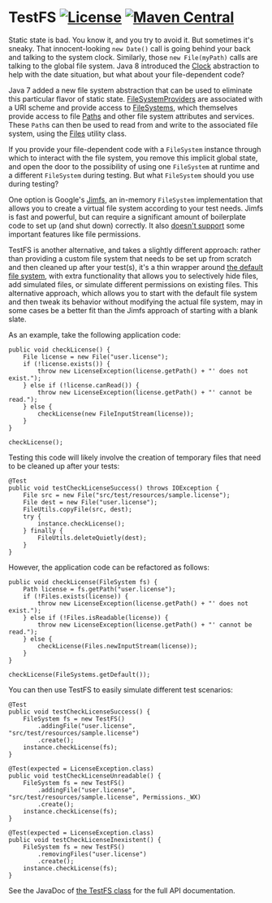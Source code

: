 # TestFS [![License](https://img.shields.io/badge/license-Apache%202-blue.svg)](http://www.apache.org/licenses/LICENSE-2.0.html) [![Maven Central](https://maven-badges.herokuapp.com/maven-central/net.gredler/test-fs/badge.svg)](https://maven-badges.herokuapp.com/maven-central/net.gredler/test-fs)

Static state is bad. You know it, and you try to avoid it. But sometimes it's sneaky. That innocent-looking `new Date()`
call is going behind your back and talking to the system clock. Similarly, those `new File(myPath)` calls are talking to
the global file system. Java 8 introduced the [Clock](https://docs.oracle.com/javase/8/docs/api/java/time/Clock.html)
abstraction to help with the date situation, but what about your file-dependent code?

Java 7 added a new file system abstraction that can be used to eliminate this particular flavor of static state.
[FileSystemProviders](http://docs.oracle.com/javase/7/docs/api/java/nio/file/spi/FileSystemProvider.html) are associated
with a URI scheme and provide access to [FileSystems](http://docs.oracle.com/javase/7/docs/api/java/nio/file/FileSystem.html),
which themselves provide access to file [Paths](http://docs.oracle.com/javase/7/docs/api/java/nio/file/Path.html) and other
file system attributes and services. These `Path`s can then be used to read from and write to the associated file system,
using the [Files](http://docs.oracle.com/javase/7/docs/api/java/nio/file/Files.html) utility class.

If you provide your file-dependent code with a `FileSystem` instance through which to interact with the file system, you
remove this implicit global state, and open the door to the possibility of using one `FileSystem` at runtime and a different
`FileSystem` during testing. But what `FileSystem` should you use during testing?

One option is Google's [Jimfs](https://github.com/google/jimfs), an in-memory `FileSystem` implementation that allows you to
create a virtual file system according to your test needs. Jimfs is fast and powerful, but can require a significant amount
of boilerplate code to set up (and shut down) correctly. It also [doesn't support](https://github.com/google/jimfs#whats-supported)
some important features like file permissions.

TestFS is another alternative, and takes a slightly different approach: rather than providing a custom file system that needs
to be set up from scratch and then cleaned up after your test(s), it's a thin wrapper around [the default file
system](http://docs.oracle.com/javase/7/docs/api/java/nio/file/FileSystems.html#getDefault%28%29), with extra functionality
that allows you to selectively hide files, add simulated files, or simulate different permissions on existing files. This
alternative approach, which allows you to start with the default file system and then tweak its behavior without modifying
the actual file system, may in some cases be a better fit than the Jimfs approach of starting with a blank slate.

As an example, take the following application code:

    public void checkLicense() {
        File license = new File("user.license");
        if (!license.exists()) {
            throw new LicenseException(license.getPath() + "' does not exist.");
        } else if (!license.canRead()) {
            throw new LicenseException(license.getPath() + "' cannot be read.");
        } else {
            checkLicense(new FileInputStream(license));
        }
    }

    checkLicense();

Testing this code will likely involve the creation of temporary files that need to be cleaned up after your tests:

    @Test
    public void testCheckLicenseSuccess() throws IOException {
        File src = new File("src/test/resources/sample.license");
        File dest = new File("user.license");
        FileUtils.copyFile(src, dest);
        try {
            instance.checkLicense();
        } finally {
            FileUtils.deleteQuietly(dest);
        }
    }

However, the application code can be refactored as follows:

    public void checkLicense(FileSystem fs) {
        Path license = fs.getPath("user.license");
        if (!Files.exists(license)) {
            throw new LicenseException(license.getPath() + "' does not exist.");
        } else if (!Files.isReadable(license)) {
            throw new LicenseException(license.getPath() + "' cannot be read.");
        } else {
            checkLicense(Files.newInputStream(license));
        }
    }

    checkLicense(FileSystems.getDefault());

You can then use TestFS to easily simulate different test scenarios:

    @Test
    public void testCheckLicenseSuccess() {
        FileSystem fs = new TestFS()
            .addingFile("user.license", "src/test/resources/sample.license")
            .create();
        instance.checkLicense(fs);
    }

    @Test(expected = LicenseException.class)
    public void testCheckLicenseUnreadable() {
        FileSystem fs = new TestFS()
            .addingFile("user.license", "src/test/resources/sample.license", Permissions._WX)
            .create();
        instance.checkLicense(fs);
    }

    @Test(expected = LicenseException.class)
    public void testCheckLicenseInexistent() {
        FileSystem fs = new TestFS()
            .removingFiles("user.license")
            .create();
        instance.checkLicense(fs);
    }

See the JavaDoc of [the TestFS class](src/main/java/net/gredler/testfs/TestFS.java) for the full API documentation.
